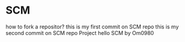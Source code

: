# SCM
how to fork a repositor?
this is my first commit on SCM repo
this is my second commit on SCM repo
Project
hello SCM
by Om0980
